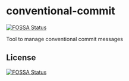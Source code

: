 # conventional-commit
[![FOSSA Status](https://app.fossa.com/api/projects/git%2Bgithub.com%2Fclean-code-rocks%2Fconventional-commit.svg?type=shield)](https://app.fossa.com/projects/git%2Bgithub.com%2Fclean-code-rocks%2Fconventional-commit?ref=badge_shield)

Tool to manage conventional commit messages


## License
[![FOSSA Status](https://app.fossa.com/api/projects/git%2Bgithub.com%2Fclean-code-rocks%2Fconventional-commit.svg?type=large)](https://app.fossa.com/projects/git%2Bgithub.com%2Fclean-code-rocks%2Fconventional-commit?ref=badge_large)